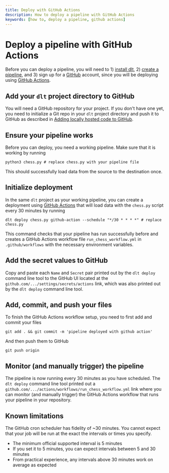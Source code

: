 ```yaml
---
title: Deploy with GitHub Actions
description: How to deploy a pipeline with GitHub Actions
keywords: [how to, deploy a pipeline, github actions]
---
```


# Deploy a pipeline with GitHub Actions

Before you can deploy a pipeline, you will need to 1) [install dlt](../../reference/installation.mdx),
2) [create a pipeline](../create-a-pipeline.md), and 3) sign up for a [GitHub](https://github.com) account,
since you will be deploying using [GitHub Actions](https://github.com/features/actions).

## Add your `dlt` project directory to GitHub

You will need a GitHub repository for your project. If you don't have one yet, you need to initialize a Git repo in your `dlt` project directory and push it to
GitHub as described in [Adding locally hosted code to GitHub](https://docs.github.com/en/get-started/importing-your-projects-to-github/importing-source-code-to-github/adding-locally-hosted-code-to-github).

## Ensure your pipeline works

Before you can deploy, you need a working pipeline. Make sure that it is working by running
```
python3 chess.py # replace chess.py with your pipeline file
```

This should successfully load data from the source to the destination once.

## Initialize deployment

In the same `dlt` project as your working pipeline, you can create a deployment using
[GitHub Actions](https://github.com/features/actions) that will load data with the
`chess.py` script every 30 minutes by running
```
dlt deploy chess.py github-action --schedule "*/30 * * * *" # replace chess.py
```

This command checks that your pipeline has run successfully before and creates a GitHub Actions workflow
file `run_chess_workflow.yml` in `.github/workflows` with the necessary environment variables.

## Add the secret values to GitHub

Copy and paste each `Name` and `Secret` pair printed out by the `dlt deploy` command line tool to the
GitHub UI located at the `github.com/.../settings/secrets/actions` link, which was also printed out by the `dlt deploy`
command line tool.

## Add, commit, and push your files

To finish the GitHub Actions workflow setup, you need to first add and commit your files
```
git add . && git commit -m 'pipeline deployed with github action'
```

And then push them to GitHub
```
git push origin
```

## Monitor (and manually trigger) the pipeline

The pipeline is now running every 30 minutes as you have scheduled. The `dlt deploy` command line
tool printed out a `github.com/.../actions/workflows/run_chess_workflow.yml` link where you can monitor
(and manually trigger) the GitHub Actions workflow that runs your pipeline in your repository.

## Known limitations

The GitHub cron scheduler has fidelity of ~30 minutes. You cannot expect that your job will be run at the exact the intervals or times you specify.
- The minimum official supported interval is 5 minutes
- If you set it to 5 minutes, you can expect intervals between 5 and 30 minutes
- From practical experience, any intervals above 30 minutes work on average as expected